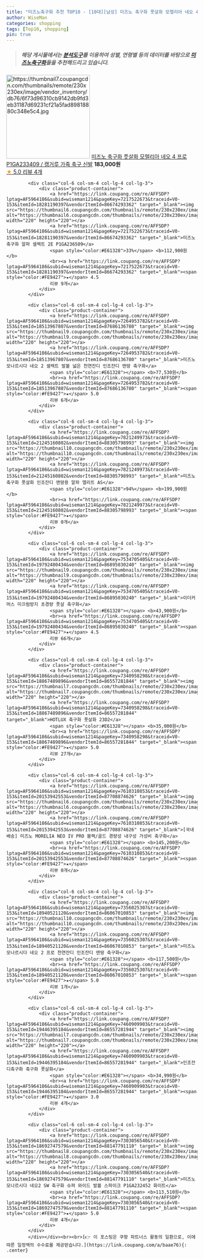 ```yaml
---
title: "미즈노축구화 추천 TOP10 - [10대][남성] 미즈노 축구화 풋살화 모렐리아 네오 4 프로 P1GA233409 / 캥거루 가죽 축구 신발"
author: WiseMan
categories: shopping
tags: [Top10, shopping]
pin: true
---
```


> ##### 해당 게시물에서는 [**분석도구**](https://itemscout.io/)를 이용하여 **성별**, **연령별** 등의 데이터를 바탕으로 [**미즈노축구화**](https://link.coupang.com/a/baae76)들을 추천해드리고 있습니다.
<div class="container"><div class="row">
            <div class="col-6 col-sm-4 col-lg-4 col-lg-3">
                <div class="product-container">
                    <a href="https://link.coupang.com/re/AFFSDP?lptag=AF5964186&subid=wiseman1214&pageKey=7560949035&traceid=V0-153&itemId=19919428298&vendorItemId=87019167305" target="_blank"><img src="https://thumbnail7.coupangcdn.com/thumbnails/remote/230x230ex/image/vendor_inventory/db76/6f73d96310cb9142db9fd3eb31187d69231cf21a5fad89818880c348e5c4.jpg" alt="https://thumbnail7.coupangcdn.com/thumbnails/remote/230x230ex/image/vendor_inventory/db76/6f73d96310cb9142db9fd3eb31187d69231cf21a5fad89818880c348e5c4.jpg" width="220" height="220"></a>
                    <a href="https://link.coupang.com/re/AFFSDP?lptag=AF5964186&subid=wiseman1214&pageKey=7560949035&traceid=V0-153&itemId=19919428298&vendorItemId=87019167305" target="_blank">미즈노 축구화 풋살화 모렐리아 네오 4 프로 P1GA233409 / 캥거루 가죽 축구 신발</a>
                    <span style="color:#E61328"></span> <b>183,000원</b>
                    <br><a href="https://link.coupang.com/re/AFFSDP?lptag=AF5964186&subid=wiseman1214&pageKey=7560949035&traceid=V0-153&itemId=19919428298&vendorItemId=87019167305" target="_blank"><span style="color:#FE9427">★</span> 5.0
                    리뷰 4개</a>
                </div>
            </div>
            
            <div class="col-6 col-sm-4 col-lg-4 col-lg-3">
                <div class="product-container">
                    <a href="https://link.coupang.com/re/AFFSDP?lptag=AF5964186&subid=wiseman1214&pageKey=7217522673&traceid=V0-153&itemId=18281190397&vendorItemId=86674293362" target="_blank"><img src="https://thumbnail6.coupangcdn.com/thumbnails/remote/230x230ex/image/vendor_inventory/13d5/4b3651877ba2c26dfbcb3675fcee700ab990cb6121e6dbdad03cb753eeea.jpg" alt="https://thumbnail6.coupangcdn.com/thumbnails/remote/230x230ex/image/vendor_inventory/13d5/4b3651877ba2c26dfbcb3675fcee700ab990cb6121e6dbdad03cb753eeea.jpg" width="220" height="220"></a>
                    <a href="https://link.coupang.com/re/AFFSDP?lptag=AF5964186&subid=wiseman1214&pageKey=7217522673&traceid=V0-153&itemId=18281190397&vendorItemId=86674293362" target="_blank">미즈노 축구화 알파 셀렉트 2E P1GA236509</a>
                    <span style="color:#E61328">33%</span> <b>112,900원</b>
                    <br><a href="https://link.coupang.com/re/AFFSDP?lptag=AF5964186&subid=wiseman1214&pageKey=7217522673&traceid=V0-153&itemId=18281190397&vendorItemId=86674293362" target="_blank"><span style="color:#FE9427">★</span> 4.5
                    리뷰 9개</a>
                </div>
            </div>
            
            <div class="col-6 col-sm-4 col-lg-4 col-lg-3">
                <div class="product-container">
                    <a href="https://link.coupang.com/re/AFFSDP?lptag=AF5964186&subid=wiseman1214&pageKey=7264953782&traceid=V0-153&itemId=18513967807&vendorItemId=87686136780" target="_blank"><img src="https://thumbnail9.coupangcdn.com/thumbnails/remote/230x230ex/image/vendor_inventory/8a70/9d1560c1a986aaa09c3825347b85f66ffd47899c67d5bce8f302a82614b8.jpg" alt="https://thumbnail9.coupangcdn.com/thumbnails/remote/230x230ex/image/vendor_inventory/8a70/9d1560c1a986aaa09c3825347b85f66ffd47899c67d5bce8f302a82614b8.jpg" width="220" height="220"></a>
                    <a href="https://link.coupang.com/re/AFFSDP?lptag=AF5964186&subid=wiseman1214&pageKey=7264953782&traceid=V0-153&itemId=18513967807&vendorItemId=87686136780" target="_blank">미즈노 모나르시다 네오 2 셀렉트 발볼 넓은 천연잔디 인조잔디 맨땅 축구화</a>
                    <span style="color:#E61328"></span> <b>77,530원</b>
                    <br><a href="https://link.coupang.com/re/AFFSDP?lptag=AF5964186&subid=wiseman1214&pageKey=7264953782&traceid=V0-153&itemId=18513967807&vendorItemId=87686136780" target="_blank"><span style="color:#FE9427">★</span> 5.0
                    리뷰 6개</a>
                </div>
            </div>
            
            <div class="col-6 col-sm-4 col-lg-4 col-lg-3">
                <div class="product-container">
                    <a href="https://link.coupang.com/re/AFFSDP?lptag=AF5964186&subid=wiseman1214&pageKey=7821249973&traceid=V0-153&itemId=21245160802&vendorItemId=88305798993" target="_blank"><img src="https://thumbnail10.coupangcdn.com/thumbnails/remote/230x230ex/image/vendor_inventory/20e3/adb30487fe5b808e55254df48f3006f48e6c6b691d6d2caf667c0080902e.jpg" alt="https://thumbnail10.coupangcdn.com/thumbnails/remote/230x230ex/image/vendor_inventory/20e3/adb30487fe5b808e55254df48f3006f48e6c6b691d6d2caf667c0080902e.jpg" width="220" height="220"></a>
                    <a href="https://link.coupang.com/re/AFFSDP?lptag=AF5964186&subid=wiseman1214&pageKey=7821249973&traceid=V0-153&itemId=21245160802&vendorItemId=88305798993" target="_blank">미즈노 축구화 풋살화 인조잔디 맨땅용 알파 엘리트 AS</a>
                    <span style="color:#E61328">94%</span> <b>199,900원</b>
                    <br><a href="https://link.coupang.com/re/AFFSDP?lptag=AF5964186&subid=wiseman1214&pageKey=7821249973&traceid=V0-153&itemId=21245160802&vendorItemId=88305798993" target="_blank"><span style="color:#FE9427">★</span> 
                    리뷰 0개</a>
                </div>
            </div>
            
            <div class="col-6 col-sm-4 col-lg-4 col-lg-3">
                <div class="product-container">
                    <a href="https://link.coupang.com/re/AFFSDP?lptag=AF5964186&subid=wiseman1214&pageKey=7534705405&traceid=V0-153&itemId=19792480434&vendorItemId=86895030240" target="_blank"><img src="https://thumbnail9.coupangcdn.com/thumbnails/remote/230x230ex/image/vendor_inventory/1a89/01a0909c5e37c8a21db5b53cf7e9d17f2e5487f7d82b839fd11b1416ae26.jpg" alt="https://thumbnail9.coupangcdn.com/thumbnails/remote/230x230ex/image/vendor_inventory/1a89/01a0909c5e37c8a21db5b53cf7e9d17f2e5487f7d82b839fd11b1416ae26.jpg" width="220" height="220"></a>
                    <a href="https://link.coupang.com/re/AFFSDP?lptag=AF5964186&subid=wiseman1214&pageKey=7534705405&traceid=V0-153&itemId=19792480434&vendorItemId=86895030240" target="_blank">이더커머스 미끄럼방지 초경량 풋살 축구화</a>
                    <span style="color:#E61328"></span> <b>43,900원</b>
                    <br><a href="https://link.coupang.com/re/AFFSDP?lptag=AF5964186&subid=wiseman1214&pageKey=7534705405&traceid=V0-153&itemId=19792480434&vendorItemId=86895030240" target="_blank"><span style="color:#FE9427">★</span> 4.5
                    리뷰 66개</a>
                </div>
            </div>
            
            <div class="col-6 col-sm-4 col-lg-4 col-lg-3">
                <div class="product-container">
                    <a href="https://link.coupang.com/re/AFFSDP?lptag=AF5964186&subid=wiseman1214&pageKey=7340958298&traceid=V0-153&itemId=18867489896&vendorItemId=86557281844" target="_blank"><img src="https://thumbnail7.coupangcdn.com/thumbnails/remote/230x230ex/image/vendor_inventory/60aa/0ee8f72140decbfb6895c65847592fb6d1c26b2b9fa48504795e9973f127.jpg" alt="https://thumbnail7.coupangcdn.com/thumbnails/remote/230x230ex/image/vendor_inventory/60aa/0ee8f72140decbfb6895c65847592fb6d1c26b2b9fa48504795e9973f127.jpg" width="220" height="220"></a>
                    <a href="https://link.coupang.com/re/AFFSDP?lptag=AF5964186&subid=wiseman1214&pageKey=7340958298&traceid=V0-153&itemId=18867489896&vendorItemId=86557281844" target="_blank">HOTLUX 축구화 풋살화 23D2</a>
                    <span style="color:#E61328"></span> <b>35,000원</b>
                    <br><a href="https://link.coupang.com/re/AFFSDP?lptag=AF5964186&subid=wiseman1214&pageKey=7340958298&traceid=V0-153&itemId=18867489896&vendorItemId=86557281844" target="_blank"><span style="color:#FE9427">★</span> 5.0
                    리뷰 27개</a>
                </div>
            </div>
            
            <div class="col-6 col-sm-4 col-lg-4 col-lg-3">
                <div class="product-container">
                    <a href="https://link.coupang.com/re/AFFSDP?lptag=AF5964186&subid=wiseman1214&pageKey=7610310853&traceid=V0-153&itemId=20153942553&vendorItemId=87708874626" target="_blank"><img src="https://thumbnail6.coupangcdn.com/thumbnails/remote/230x230ex/image/vendor_inventory/0b5f/672843618df7cf17c6ff1e583535663081e0e40d33f3f70fb5d534bfa52c.jpg" alt="https://thumbnail6.coupangcdn.com/thumbnails/remote/230x230ex/image/vendor_inventory/0b5f/672843618df7cf17c6ff1e583535663081e0e40d33f3f70fb5d534bfa52c.jpg" width="220" height="220"></a>
                    <a href="https://link.coupang.com/re/AFFSDP?lptag=AF5964186&subid=wiseman1214&pageKey=7610310853&traceid=V0-153&itemId=20153942553&vendorItemId=87708874626" target="_blank">[국내배송] 미즈노 MORELIA NEO IV PRO 블랙/골드 경량성 내구성 가성비 축구화</a>
                    <span style="color:#E61328"></span> <b>145,200원</b>
                    <br><a href="https://link.coupang.com/re/AFFSDP?lptag=AF5964186&subid=wiseman1214&pageKey=7610310853&traceid=V0-153&itemId=20153942553&vendorItemId=87708874626" target="_blank"><span style="color:#FE9427">★</span> 
                    리뷰 0개</a>
                </div>
            </div>
            
            <div class="col-6 col-sm-4 col-lg-4 col-lg-3">
                <div class="product-container">
                    <a href="https://link.coupang.com/re/AFFSDP?lptag=AF5964186&subid=wiseman1214&pageKey=7356025307&traceid=V0-153&itemId=18940521120&vendorItemId=86067010853" target="_blank"><img src="https://thumbnail10.coupangcdn.com/thumbnails/remote/230x230ex/image/vendor_inventory/77c8/e5e037f28a00ddd5fa049dc0c0740586b5a5b5632f7e743b92ff410d4258.jpg" alt="https://thumbnail10.coupangcdn.com/thumbnails/remote/230x230ex/image/vendor_inventory/77c8/e5e037f28a00ddd5fa049dc0c0740586b5a5b5632f7e743b92ff410d4258.jpg" width="220" height="220"></a>
                    <a href="https://link.coupang.com/re/AFFSDP?lptag=AF5964186&subid=wiseman1214&pageKey=7356025307&traceid=V0-153&itemId=18940521120&vendorItemId=86067010853" target="_blank">미즈노 모나르시다 네오 2 프로 천연잔디 인조잔디 맨땅 축구화</a>
                    <span style="color:#E61328"></span> <b>117,500원</b>
                    <br><a href="https://link.coupang.com/re/AFFSDP?lptag=AF5964186&subid=wiseman1214&pageKey=7356025307&traceid=V0-153&itemId=18940521120&vendorItemId=86067010853" target="_blank"><span style="color:#FE9427">★</span> 5.0
                    리뷰 1개</a>
                </div>
            </div>
            
            <div class="col-6 col-sm-4 col-lg-4 col-lg-3">
                <div class="product-container">
                    <a href="https://link.coupang.com/re/AFFSDP?lptag=AF5964186&subid=wiseman1214&pageKey=7460909903&traceid=V0-153&itemId=19446395184&vendorItemId=86557281944" target="_blank"><img src="https://thumbnail7.coupangcdn.com/thumbnails/remote/230x230ex/image/vendor_inventory/e3a1/58a8549d62484e44594d495093a1bafe5cce2268ff2ddf6af9a887cb1532.jpg" alt="https://thumbnail7.coupangcdn.com/thumbnails/remote/230x230ex/image/vendor_inventory/e3a1/58a8549d62484e44594d495093a1bafe5cce2268ff2ddf6af9a887cb1532.jpg" width="220" height="220"></a>
                    <a href="https://link.coupang.com/re/AFFSDP?lptag=AF5964186&subid=wiseman1214&pageKey=7460909903&traceid=V0-153&itemId=19446395184&vendorItemId=86557281944" target="_blank">인조잔디축구화 축구화 풋살화</a>
                    <span style="color:#E61328"></span> <b>34,990원</b>
                    <br><a href="https://link.coupang.com/re/AFFSDP?lptag=AF5964186&subid=wiseman1214&pageKey=7460909903&traceid=V0-153&itemId=19446395184&vendorItemId=86557281944" target="_blank"><span style="color:#FE9427">★</span> 3.0
                    리뷰 4개</a>
                </div>
            </div>
            
            <div class="col-6 col-sm-4 col-lg-4 col-lg-3">
                <div class="product-container">
                    <a href="https://link.coupang.com/re/AFFSDP?lptag=AF5964186&subid=wiseman1214&pageKey=7303056540&traceid=V0-153&itemId=18692747579&vendorItemId=88147791110" target="_blank"><img src="https://thumbnail8.coupangcdn.com/thumbnails/remote/230x230ex/image/vendor_inventory/1f40/d1b2e64a6d7b918e3d100b01fc2c6d391cd68a2ab2404445fc260c100c68.jpg" alt="https://thumbnail8.coupangcdn.com/thumbnails/remote/230x230ex/image/vendor_inventory/1f40/d1b2e64a6d7b918e3d100b01fc2c6d391cd68a2ab2404445fc260c100c68.jpg" width="220" height="220"></a>
                    <a href="https://link.coupang.com/re/AFFSDP?lptag=AF5964186&subid=wiseman1214&pageKey=7303056540&traceid=V0-153&itemId=18692747579&vendorItemId=88147791110" target="_blank">미즈노 모나르시다 네오2 SW 축구화 슈퍼 와이드 발볼 스파이크 P1GA232452 화이트</a>
                    <span style="color:#E61328"></span> <b>113,510원</b>
                    <br><a href="https://link.coupang.com/re/AFFSDP?lptag=AF5964186&subid=wiseman1214&pageKey=7303056540&traceid=V0-153&itemId=18692747579&vendorItemId=88147791110" target="_blank"><span style="color:#FE9427">★</span> 5.0
                    리뷰 4개</a>
                </div>
            </div>
            </div></div><br><br>[👉 이 포스팅은 쿠팡 파트너스 활동의 일환으로, 이에 따른 일정액의 수수료를 제공받습니다.](https://link.coupang.com/a/baae76){: .center}